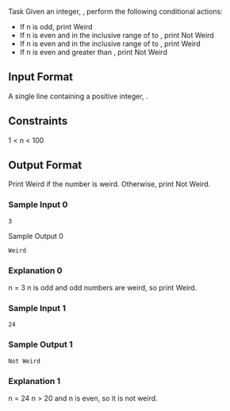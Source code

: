 Task
Given an integer, , perform the following conditional actions:

- If n is odd, print Weird
- If n is even and in the inclusive range of  to , print Not Weird
- If n is even and in the inclusive range of  to , print Weird
- If n is even and greater than , print Not Weird

## Input Format

A single line containing a positive integer, .

## Constraints

1 < n < 100 

## Output Format

Print Weird if the number is weird. Otherwise, print Not Weird.

### Sample Input 0

```
3
```

Sample Output 0

```
Weird
```

### Explanation 0

n = 3
n is odd and odd numbers are weird, so print Weird.

### Sample Input 1

```
24
```

### Sample Output 1

```
Not Weird
```

### Explanation 1

n = 24
n > 20 and n is even, so it is not weird.